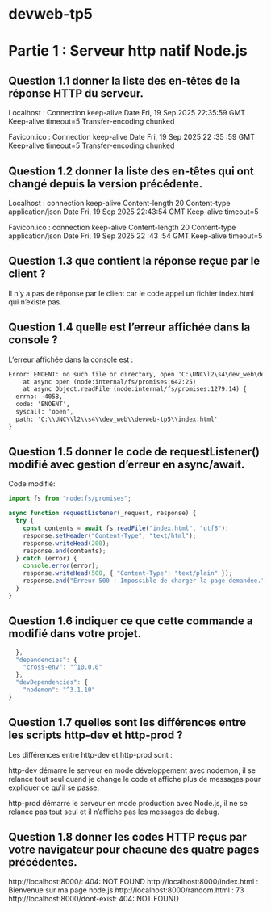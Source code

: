 # devweb-tp5

# Partie 1 : Serveur http natif Node.js
## Question 1.1 donner la liste des en-têtes de la réponse HTTP du serveur.
Localhost : 	Connection   		 keep-alive
Date   			Fri, 19 Sep 2025 22:35:59 GMT
Keep-alive    		timeout=5
Transfer-encoding    	 chunked

Favicon.ico :	Connection    		keep-alive
Date        		Fri, 19 Sep 2025 22 :35 :59 GMT
Keep-alive        	timeout=5
Transfer-encoding     	chunked

## Question 1.2 donner la liste des en-têtes qui ont changé depuis la version précédente.
Localhost : 	connection   		keep-alive
Content-length     	20
Content-type    	application/json
Date          		 Fri, 19 Sep 2025 22:43:54 GMT
Keep-alive     		 timeout=5

Favicon.ico :	connection		keep-alive
Content-length 	20
Content-type		application/json
Date			Fri, 19 Sep 2025 22 :43 :54 GMT
Keep-alive		timeout=5

## Question 1.3 que contient la réponse reçue par le client ?
Il n’y a pas de réponse par le client car le code appel un fichier index.html qui n’existe pas.

## Question 1.4 quelle est l’erreur affichée dans la console ?
L’erreur affichée dans la console est :
```txt
Error: ENOENT: no such file or directory, open 'C:\UNC\l2\s4\dev_web\devweb-tp5\index.html'
    at async open (node:internal/fs/promises:642:25)
    at async Object.readFile (node:internal/fs/promises:1279:14) {
  errno: -4058,
  code: 'ENOENT',
  syscall: 'open',
  path: 'C:\\UNC\\l2\\s4\\dev_web\\devweb-tp5\\index.html'
}
```
## Question 1.5 donner le code de requestListener() modifié avec gestion d’erreur en async/await.
Code modifié:
```js
import fs from "node:fs/promises";

async function requestListener(_request, response) {
  try {
    const contents = await fs.readFile("index.html", "utf8");
    response.setHeader("Content-Type", "text/html");
    response.writeHead(200);
    response.end(contents);
  } catch (error) {
    console.error(error);
    response.writeHead(500, { "Content-Type": "text/plain" });
    response.end("Erreur 500 : Impossible de charger la page demandee.");
  }
}
```
## Question 1.6 indiquer ce que cette commande a modifié dans votre projet.
```js
  },
  "dependencies": {
    "cross-env": "^10.0.0"
  },
  "devDependencies": {
    "nodemon": "^3.1.10"
}
```

## Question 1.7 quelles sont les différences entre les scripts http-dev et http-prod ?
Les différences entre http-dev et http-prod sont  :

http-dev démarre le serveur en mode développement avec nodemon, il se relance tout seul quand je change le code et affiche plus de messages pour expliquer ce qu'il se passe.

http-prod démarre le serveur en mode production avec Node.js, il ne se relance pas tout seul et il n’affiche pas les messages de debug.

## Question 1.8 donner les codes HTTP reçus par votre navigateur pour chacune des quatre pages précédentes.
http://localhost:8000/:  404: NOT FOUND
http://localhost:8000/index.html : Bienvenue sur ma page node.js
http://localhost:8000/random.html : 73
http://localhost:8000/dont-exist: 404: NOT FOUND

